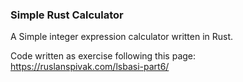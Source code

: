 ### Simple Rust Calculator

A Simple integer expression calculator written in Rust.

Code written as exercise following this page: https://ruslanspivak.com/lsbasi-part6/